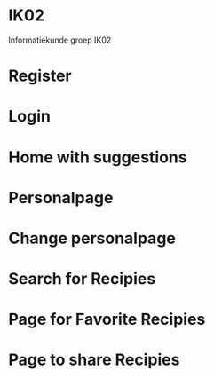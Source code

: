 # IK02
Informatiekunde groep IK02


# Register

# Login

# Home with suggestions 

# Personalpage

# Change personalpage

# Search for Recipies 

# Page for Favorite Recipies

# Page to share Recipies 

# 


